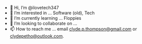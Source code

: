 - 👋 Hi, I’m @ilovetech347
- 👀 I’m interested in ... Software (old), Tech
- 🌱 I’m currently learning ... Floppies
- 💞️ I’m looking to collaborate on ...
- 📫 How to reach me ... email clyde.p.thompson@gmail.com or clydepetho@outlook.com.

<!---
ilovetech347/ilovetech347 is a ✨ special ✨ repository because its `README.md` (this file) appears on your GitHub profile.
You can click the Preview link to take a look at your changes.
--->
